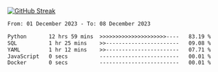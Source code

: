 [![GitHub Streak](https://streak-stats.demolab.com?user=renren-017&theme=sea&hide_border=true&background=DD272700)](https://git.io/streak-stats)

<!--START_SECTION:waka-->

```txt
From: 01 December 2023 - To: 08 December 2023

Python       12 hrs 59 mins  >>>>>>>>>>>>>>>>>>>>>----   83.19 %
SQL          1 hr 25 mins    >>-----------------------   09.08 %
YAML         1 hr 12 mins    >>-----------------------   07.71 %
JavaScript   0 secs          -------------------------   00.01 %
Docker       0 secs          -------------------------   00.01 %
```

<!--END_SECTION:waka-->
